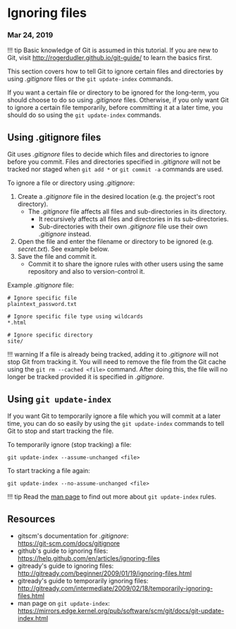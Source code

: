 # Ignoring files

### Mar 24, 2019

!!! tip
Basic knowledge of Git is assumed in this tutorial. If you are new to Git, visit <http://rogerdudler.github.io/git-guide/> to learn the basics first.

This section covers how to tell Git to ignore certain files and directories by using _.gitignore_ files or the `git update-index` commands.

If you want a certain file or directory to be ignored for the long-term, you should choose to do so using _.gitignore_ files. Otherwise, if you only want Git to ignore a certain file temporarily, before committing it at a later time, you should do so using the `git update-index` commands.

## Using .gitignore files

Git uses _.gitignore_ files to decide which files and directories to ignore before you commit. Files and directories specified in _.gitignore_ will not be tracked nor staged when `git add *` or `git commit -a` commands are used.

To ignore a file or directory using _.gitignore_:

1. Create a _.gitignore_ file in the desired location (e.g. the project's root directory).
   - The _.gitignore_ file affects all files and sub-directories in its directory.
     - It recursively affects all files and directories in its sub-directories.
     - Sub-directories with their own _.gitignore_ file use their own _.gitignore_ instead.
2. Open the file and enter the filename or directory to be ignored (e.g. _secret.txt_). See example below.
3. Save the file and commit it.
   - Commit it to share the ignore rules with other users using the same repository and also to version-control it.

Example _.gitignore_ file:

```git
# Ignore specific file
plaintext_password.txt

# Ignore specific file type using wildcards
*.html

# Ignore specific directory
site/
```

!!! warning
If a file is already being tracked, adding it to _.gitignore_ will not stop Git from tracking it. You will need to remove the file from the Git cache using the `git rm --cached <file>` command. After doing this, the file will no longer be tracked provided it is specified in _.gitignore_.

## Using `git update-index`

If you want Git to temporarily ignore a file which you will commit at a later time, you can do so easily by using the `git update-index` commands to tell Git to stop and start tracking the file.

To temporarily ignore (stop tracking) a file:

```
git update-index --assume-unchanged <file>
```

To start tracking a file again:

```
git update-index --no-assume-unchanged <file>
```

!!! tip
Read the [man page](https://mirrors.edge.kernel.org/pub/software/scm/git/docs/git-update-index.html) to find out more about `git update-index` rules.

## Resources

- gitscm's documentation for _.gitignore_:  
  <https://git-scm.com/docs/gitignore>
- github's guide to ignoring files:  
  <https://help.github.com/en/articles/ignoring-files>
- gitready's guide to ignoring files:  
  <http://gitready.com/beginner/2009/01/19/ignoring-files.html>
- gitready's guide to temporarily ignoring files:  
  <http://gitready.com/intermediate/2009/02/18/temporarily-ignoring-files.html>
- man page on `git update-index`:  
  <https://mirrors.edge.kernel.org/pub/software/scm/git/docs/git-update-index.html>
